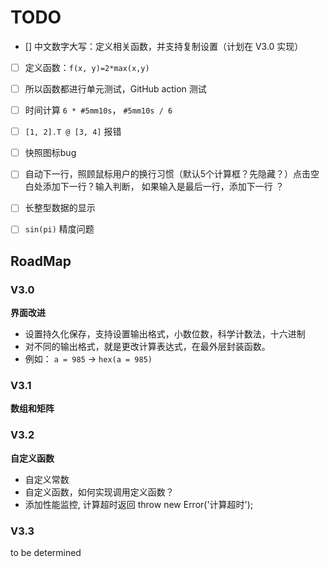 # TODO
- [] 中文数字大写：定义相关函数，并支持复制设置（计划在 V3.0 实现）
- [ ] 定义函数：`f(x, y)=2*max(x,y)`
- [ ] 所以函数都进行单元测试，GitHub action 测试
- [ ] 时间计算 `6 * #5mm10s`， `#5mm10s / 6`
- [ ]  `[1, 2].T @ [3, 4]` 报错
- [ ]  快照图标bug
- [ ] 自动下一行，照顾鼠标用户的换行习惯（默认5个计算框？先隐藏？）点击空白处添加下一行？输入判断， 如果输入是最后一行，添加下一行 ？
- [ ] 长整型数据的显示
- [ ]  `sin(pi)` 精度问题



## RoadMap 

### V3.0
**界面改进**
- 设置持久化保存，支持设置输出格式，小数位数，科学计数法，十六进制
- 对不同的输出格式，就是更改计算表达式，在最外层封装函数。
- 例如： `a = 985` -> `hex(a = 985)`

### V3.1
**数组和矩阵**


### V3.2
**自定义函数**
- 自定义常数
- 自定义函数，如何实现调用定义函数？
- 添加性能监控, 计算超时返回 throw new Error('计算超时');


### V3.3
to be determined
